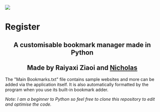 <img src="https://i.imgur.com/lRzzpEU.png"></img>

# Register

<div align="center"><h2>
A customisable bookmark manager made in Python <br/><br/>Made by Raiyaxi Ziaoi and <a href="https://github.com/28add11">Nicholas</a>
</h2></div>

The "Main Bookmarks.txt" file contains sample websites and more can be added via the application itself. It is also automatically formatted by the program when you use its built-in bookmark adder.

<i>
    Note: I am a beginner to Python so feel free to clone this repository to edit and optimise the code.
</i>
